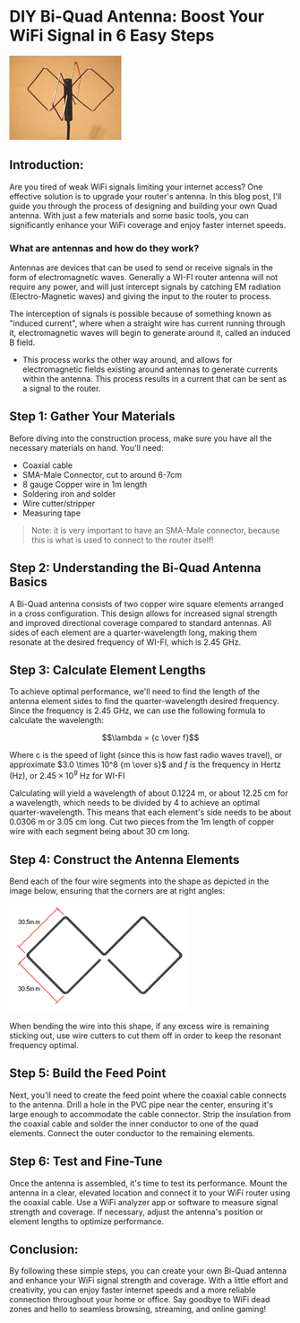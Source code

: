 # DIY Bi-Quad Antenna: Boost Your WiFi Signal in 6 Easy Steps

![](https://github.com/NeatPatel/wifi-antenna/blob/main/images/bi-quad_antenna.jpg?raw=true)

## Introduction:
Are you tired of weak WiFi signals limiting your internet access? One effective solution is to upgrade your router's antenna. In this blog post, I'll guide you through the process of designing and building your own Quad antenna. With just a few materials and some basic tools, you can significantly enhance your WiFi coverage and enjoy faster internet speeds.

### What are antennas and how do they work?
Antennas are devices that can be used to send or receive signals in the form of electromagnetic waves. Generally a WI-FI router antenna will not require any power, and will just intercept signals by catching EM radiation (Electro-Magnetic waves) and giving the input to the router to process. 

The interception of signals is possible because of something known as "induced current", where when a straight wire has current running through it, electromagnetic waves will begin to generate around it, called an induced B field. 
  - This process works the other way around, and allows for electromagnetic fields existing around antennas to generate currents within the antenna. This process results in a current that can be sent as a signal to the router.

## Step 1: Gather Your Materials
Before diving into the construction process, make sure you have all the necessary materials on hand. You'll need:

- Coaxial cable
- SMA-Male Connector, cut to around 6-7cm
- 8 gauge Copper wire in 1m length
- Soldering iron and solder
- Wire cutter/stripper
- Measuring tape

> Note: it is very important to have an SMA-Male connector, because this is what is used to connect to the router itself!

## Step 2: Understanding the Bi-Quad Antenna Basics
A Bi-Quad antenna consists of two copper wire square elements arranged in a cross configuration. This design allows for increased signal strength and improved directional coverage compared to standard antennas. All sides of each element are a quarter-wavelength long, making them resonate at the desired frequency of WI-FI, which is 2.45 GHz.

## Step 3: Calculate Element Lengths

<p>
To achieve optimal performance, we'll need to find the length of the antenna element sides to find the quarter-wavelength desired frequency. Since the frequency is 2.45 GHz, we can use the following formula to calculate the wavelength:

```math
\lambda = {c \over f}
```

Where c is the speed of light (since this is how fast radio waves travel), or approximate $3.0 \times 10^8 {m \over s}$ and $f$ is the frequency in Hertz (Hz), or $2.45 \times 10^9$ Hz for WI-FI

Calculating will yield a wavelength of about $0.1224$ m, or about $12.25$ cm for a wavelength, which needs to be divided by 4 to achieve an optimal quarter-wavelength. This means that each element's side needs to be about $0.0306$ m or $3.05$ cm long. Cut two pieces from the 1m length of copper wire with each segment being about 30 cm long.
</p>

## Step 4: Construct the Antenna Elements
Bend each of the four wire segments into the shape as depicted in the image below, ensuring that the corners are at right angles:

![](https://github.com/NeatPatel/wifi-antenna/blob/main/images/biquad_size.png?raw=true)

When bending the wire into this shape, if any excess wire is remaining sticking out, use wire cutters to cut them off in order to keep the resonant frequency optimal.

## Step 5: Build the Feed Point
Next, you'll need to create the feed point where the coaxial cable connects to the antenna. Drill a hole in the PVC pipe near the center, ensuring it's large enough to accommodate the cable connector. Strip the insulation from the coaxial cable and solder the inner conductor to one of the quad elements. Connect the outer conductor to the remaining elements.

## Step 6: Test and Fine-Tune
Once the antenna is assembled, it's time to test its performance. Mount the antenna in a clear, elevated location and connect it to your WiFi router using the coaxial cable. Use a WiFi analyzer app or software to measure signal strength and coverage. If necessary, adjust the antenna's position or element lengths to optimize performance.

## Conclusion:
By following these simple steps, you can create your own Bi-Quad antenna and enhance your WiFi signal strength and coverage. With a little effort and creativity, you can enjoy faster internet speeds and a more reliable connection throughout your home or office. Say goodbye to WiFi dead zones and hello to seamless browsing, streaming, and online gaming!
